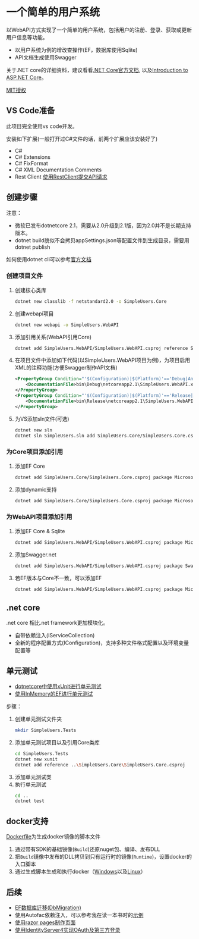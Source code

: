 # 一个简单的用户系统

以WebAPI方式实现了一个简单的用户系统，包括用户的注册、登录、获取或更新用户信息等功能。

- 以用户系统为例的增改查操作(EF，数据库使用Sqlite)
- API文档生成使用Swagger

关于.NET core的详细资料，建议看看[.NET Core官方文档](https://docs.microsoft.com/en-us/dotnet/core/), 以及[Introduction to ASP.NET Core](https://docs.microsoft.com/en-us/aspnet/core/?view=aspnetcore-2.1)。

[MIT授权](LICENSE)

## VS Code准备

此项目完全使用vs code开发。

安装如下扩展(一般打开过C#文件的话，前两个扩展应该安装好了)

- C#
- C# Extensions
- C# FixFormat
- C# XML Documentation Comments
- Rest Client [使用RestClient提交API请求](test.http)

## 创建步骤

注意：

- 微软已发布dotnetcore 2.1，需要从2.0升级到2.1版，因为2.0并不是长期支持版本。
- dotnet build貌似不会拷贝appSettings.json等配置文件到生成目录，需要用dotnet publish

如何使用dotnet cli可以参考[官方文档](https://docs.microsoft.com/en-us/dotnet/core/tools/dotnet?tabs=netcore2x)

### 创建项目文件

1. 创建核心类库
    ```sh
    dotnet new classlib -f netstandard2.0 -o SimpleUsers.Core
    ```
1. 创建webapi项目
    ```sh
    dotnet new webapi -o SimpleUsers.WebAPI
    ```
1. 添加引用关系(WebAPI引用Core)
    ```sh
    dotnet add SimpleUsers.WebAPI/SimpleUsers.WebAPI.csproj reference SimpleUsers.Core/SimpleUsers.Core.csproj
    ```
1. 在项目文件中添加如下代码(以SimpleUsers.WebAPI项目为例)，为项目启用XML的注释功能(方便Swagger制作API文档)
    ```xml
    <PropertyGroup Condition="'$(Configuration)|$(Platform)'=='Debug|AnyCPU'">
        <DocumentationFile>bin\Debug\netcoreapp2.1\SimpleUsers.WebAPI.xml</DocumentationFile>
    </PropertyGroup>
    <PropertyGroup Condition="'$(Configuration)|$(Platform)'=='Release|AnyCPU'">
        <DocumentationFile>bin\Release\netcoreapp2.1\SimpleUsers.WebAPI.xml</DocumentationFile>
    </PropertyGroup>
    ```
1. 为VS添加sln文件(可选)
    ```sh
    dotnet new sln
    dotnet sln SimpleUsers.sln add SimpleUsers.Core/SimpleUsers.Core.csproj SimpleUsers.WebAPI/SimpleUsers.WebAPI.csproj
    ```

### 为Core项目添加引用

1. 添加EF Core
    ```sh
    dotnet add SimpleUsers.Core/SimpleUsers.Core.csproj package Microsoft.EntityFrameworkCore
    ```
1. 添加dynamic支持
    ```sh
    dotnet add SimpleUsers.Core/SimpleUsers.Core.csproj package Microsoft.CSharp
    ```

### 为WebAPI项目添加引用

1. 添加EF Core & Sqlite
    ```sh
    dotnet add SimpleUsers.WebAPI/SimpleUsers.WebAPI.csproj package Microsoft.EntityFrameworkCore.Sqlite
    ```
1. 添加Swagger.net
    ```sh
    dotnet add SimpleUsers.WebAPI/SimpleUsers.WebAPI.csproj package Swashbuckle.AspNetCore
    ```
1. 若EF版本与Core不一致，可以添加EF
    ```sh
    dotnet add SimpleUsers.WebAPI/SimpleUsers.WebAPI.csproj package Microsoft.EntityFrameworkCore
    ```

## .net core

.net core 相比.net framework更加模块化。

- 自带依赖注入(IServiceCollection)
- 全新的程序配置方式(IConfiguration)，支持多种文件格式配置以及环境变量配置等

## 单元测试

- [dotnetcore中使用xUnit进行单元测试](https://docs.microsoft.com/en-us/dotnet/core/testing/unit-testing-with-dotnet-test)
- [使用InMemory的EF进行单元测试](https://garywoodfine.com/entity-framework-core-memory-testing-database/)

步骤：

1. 创建单元测试文件夹
    ```sh
    mkdir SimpleUsers.Tests
    ```
2. 添加单元测试项目以及引用Core类库
    ```sh
    cd SimpleUsers.Tests
    dotnet new xunit
    dotnet add reference ..\SimpleUsers.Core\SimpleUsers.Core.csproj
    ```
3. 添加单元测试类
4. 执行单元测试
    ```sh
    cd ..
    dotnet test
    ```

## docker支持

[Dockerfile](Dockerfile)为生成docker镜像的脚本文件

1. 通过带有SDK的基础镜像(`Build`)还原nuget包、编译、发布DLL
2. 把`Build`镜像中发布的DLL拷贝到只有运行时的镜像(`Runtime`)，设置docker的入口脚本
3. 通过生成脚本生成和执行docker（[Windows](build.ps1)以及[Linux](build.sh)）

## 后续

- [EF数据库迁移(DbMigration)](https://msdn.microsoft.com/en-us/data/jj591621.aspx#initializer)
- 使用Autofac依赖注入，可以参考我在读一本书时的[示例](https://github.com/stoneflyop1/MuscleFellow)
- [使用razor pages制作页面](https://docs.microsoft.com/en-us/aspnet/core/tutorials/razor-pages/razor-pages-start?view=aspnetcore-2.1)
- [使用IdentityServer4实现OAuth及第三方登录](https://github.com/IdentityServer/IdentityServer4)
